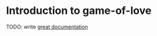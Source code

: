 # Introduction to game-of-love

TODO: write [great documentation](http://jacobian.org/writing/what-to-write/)
